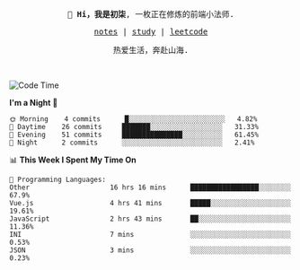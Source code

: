<p align="center">
  <samp>
    <span><strong>👋 Hi，我是初柒</strong>,</span>
    <span>一枚正在修炼的前端小法师.</span>
  </samp>
</p>

<p align="center">
  <samp>
    <a href="https://www.wolai.com/dec-seven/wyPFvMTwAcD9muc6RMfThB">notes</a> |
    <a href="https://github.com/dec-seven/fe-study">study</a> |
    <a href="https://leetcode.cn/u/dec-seven/">leetcode</a>
  </samp>
</p>
<p align="center">
  <samp>
    <span>热爱生活，奔赴山海.</span>
  </samp>
</p>
<br>

<!--START_SECTION:waka-->
![Code Time](http://img.shields.io/badge/Code%20Time-480%20hrs%2058%20mins-blue)

**I'm a Night 🦉** 

```text
🌞 Morning    4 commits      █░░░░░░░░░░░░░░░░░░░░░░░░   4.82% 
🌆 Daytime    26 commits     ███████░░░░░░░░░░░░░░░░░░   31.33% 
🌃 Evening    51 commits     ███████████████░░░░░░░░░░   61.45% 
🌙 Night      2 commits      ░░░░░░░░░░░░░░░░░░░░░░░░░   2.41%

```


📊 **This Week I Spent My Time On** 

```text
💬 Programming Languages: 
Other                    16 hrs 16 mins      █████████████████░░░░░░░░   67.9% 
Vue.js                   4 hrs 41 mins       █████░░░░░░░░░░░░░░░░░░░░   19.61% 
JavaScript               2 hrs 43 mins       ██░░░░░░░░░░░░░░░░░░░░░░░   11.36% 
INI                      7 mins              ░░░░░░░░░░░░░░░░░░░░░░░░░   0.53% 
JSON                     3 mins              ░░░░░░░░░░░░░░░░░░░░░░░░░   0.23%

```


<!--END_SECTION:waka-->

